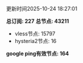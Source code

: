 更新时间2025-10-24 18:27:01

**总订阅: 227**
**总节点: 43211**
- vless节点: 15797
- hysteria2节点: 16

**google ping有效节点: 164**
